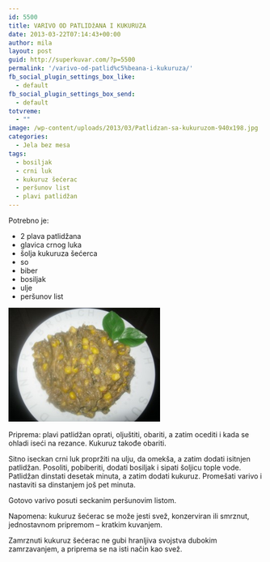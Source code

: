 ```yaml
---
id: 5500
title: VARIVO OD PATLIDžANA I KUKURUZA
date: 2013-03-22T07:14:43+00:00
author: mila
layout: post
guid: http://superkuvar.com/?p=5500
permalink: '/varivo-od-patlid%c5%beana-i-kukuruza/'
fb_social_plugin_settings_box_like:
  - default
fb_social_plugin_settings_box_send:
  - default
totvreme:
  - ""
image: /wp-content/uploads/2013/03/Patlidzan-sa-kukuruzom-940x198.jpg
categories:
  - Jela bez mesa
tags:
  - bosiljak
  - crni luk
  - kukuruz šećerac
  - peršunov list
  - plavi patlidžan
---
```

Potrebno je:

  * 2 plava patlidžana
  * glavica crnog luka
  * šolja kukuruza šećerca
  * so
  * biber
  * bosiljak
  * ulje
  * peršunov list

<img class="alignnone size-medium wp-image-5501" src="/wp-content/uploads/2013/03/Patlidzan-sa-kukuruzom-300x225.jpg" alt="Patlidzan sa kukuruzom" width="300" height="225" /> 

Priprema: plavi patlidžan oprati, oljuštiti, obariti, a zatim ocediti i kada se ohladi iseći na rezance. Kukuruz takođe obariti.

Sitno iseckan crni luk propržiti na ulju, da omekša, a zatim dodati isitnjen patlidžan. Posoliti, pobiberiti, dodati bosiljak i sipati šoljicu tople vode. Patlidžan dinstati desetak minuta, a zatim dodati kukuruz. Promešati varivo i nastaviti sa dinstanjem još pet minuta.

Gotovo varivo posuti seckanim peršunovim listom.

Napomena: kukuruz šećerac se može jesti svež, konzerviran ili smrznut, jednostavnom pripremom &#8211; kratkim kuvanjem.

Zamrznuti kukuruz šećerac ne gubi hranljiva svojstva dubokim zamrzavanjem, a priprema se na isti način kao svež.

&nbsp;
